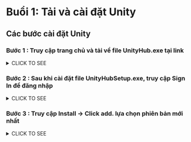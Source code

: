 # Buổi 1: Tải và cài đặt Unity
## Các bước cài đặt Unity
### Bước 1 :  Truy cập trang chủ và tải về file UnityHub.exe tại link

<details><summary>CLICK TO SEE</summary>
<p><a href="https://store.unity.com/download">https://store.unity.com/download</a></p>

<figure class="wp-block-image"><img src="http://www.dotplays.com/wp-content/uploads/2019/11/image-16-1024x576.png" alt="" class="wp-image-1544" srcset="http://www.dotplays.com/wp-content/uploads/2019/11/image-16-1024x576.png 1024w, http://www.dotplays.com/wp-content/uploads/2019/11/image-16-300x169.png 300w, http://www.dotplays.com/wp-content/uploads/2019/11/image-16-768x432.png 768w" sizes="(max-width: 1024px) 100vw, 1024px" /></figure>
</details>

### Bước 2 : Sau khi cài đặt file UnityHubSetup.exe, truy cập Sign In để đăng nhập

<details><summary>CLICK TO SEE</summary>
<figure class="wp-block-image"><img src="http://www.dotplays.com/wp-content/uploads/2019/11/image-17-1024x576.png" alt="" class="wp-image-1545" srcset="http://www.dotplays.com/wp-content/uploads/2019/11/image-17-1024x576.png 1024w, http://www.dotplays.com/wp-content/uploads/2019/11/image-17-300x169.png 300w, http://www.dotplays.com/wp-content/uploads/2019/11/image-17-768x432.png 768w" sizes="(max-width: 1024px) 100vw, 1024px" /></figure>
</details>

### Bước 3 : Truy cập Install -&gt; Click add. lựa chọn phiên bản mới nhất

<details> <summary>CLICK TO SEE</summary>
  
![image-19-1024x576](https://user-images.githubusercontent.com/52252046/103735756-554a2f00-5021-11eb-80fb-e0fdb0326193.png)

<p>Lựa chọn các module cần thiết và nhấn tiếp tục </p>

<figure class="wp-block-image"><img src="http://www.dotplays.com/wp-content/uploads/2019/11/image-19-1024x576.png" alt="" class="wp-image-1548" srcset="http://www.dotplays.com/wp-content/uploads/2019/11/image-19-1024x576.png 1024w, http://www.dotplays.com/wp-content/uploads/2019/11/image-19-300x169.png 300w, http://www.dotplays.com/wp-content/uploads/2019/11/image-19-768x432.png 768w" sizes="(max-width: 1024px) 100vw, 1024px" /></figure>



<p>Ví dụ : Nếu cần build game cho Android thì các bạn cần tải bộ Android Build Support, iOS thì là bộ iOS Build Support &#8230;</p>



<figure class="wp-block-image"><img src="http://www.dotplays.com/wp-content/uploads/2019/11/image-20-1024x576.png" alt="" class="wp-image-1549" srcset="http://www.dotplays.com/wp-content/uploads/2019/11/image-20-1024x576.png 1024w, http://www.dotplays.com/wp-content/uploads/2019/11/image-20-300x169.png 300w, http://www.dotplays.com/wp-content/uploads/2019/11/image-20-768x432.png 768w" sizes="(max-width: 1024px) 100vw, 1024px" /></figure>



<p>Nhấn Next và chờ đợi tải về, quá trình này hơi lâu 1 chút nên cố gắng chờ đợi các em nhé </p>



<figure class="wp-block-image"><img src="http://www.dotplays.com/wp-content/uploads/2019/11/image-21-1024x576.png" alt="" class="wp-image-1550" srcset="http://www.dotplays.com/wp-content/uploads/2019/11/image-21-1024x576.png 1024w, http://www.dotplays.com/wp-content/uploads/2019/11/image-21-300x169.png 300w, http://www.dotplays.com/wp-content/uploads/2019/11/image-21-768x432.png 768w" sizes="(max-width: 1024px) 100vw, 1024px" /></figure>



<p>Sau khi tải xong, các bạn truy cập Activate New Lisence để kích hoạt tài khoản miễn phí nhé . </p>



<figure class="wp-block-image"><img src="http://www.dotplays.com/wp-content/uploads/2019/11/image-24-1024x576.png" alt="" class="wp-image-1557" srcset="http://www.dotplays.com/wp-content/uploads/2019/11/image-24-1024x576.png 1024w, http://www.dotplays.com/wp-content/uploads/2019/11/image-24-300x169.png 300w, http://www.dotplays.com/wp-content/uploads/2019/11/image-24-768x432.png 768w" sizes="(max-width: 1024px) 100vw, 1024px" /></figure>



![image-25-1024x576](https://user-images.githubusercontent.com/52252046/103736455-e1a92180-5022-11eb-9666-70f5525a5a5e.png)




<p>Kế tiếp chúng ta tạo project mới . Click New</p>


![image-22-1024x576](https://user-images.githubusercontent.com/52252046/103736315-90992d80-5022-11eb-9528-cbc6e276e679.png)




<p>Đặt tên, chọn thư mục lưu dự án. Trong seri chúng ta học game 2D nên chọn template là 2D nhé </p>



![image-23-1024x576](https://user-images.githubusercontent.com/52252046/103736316-91ca5a80-5022-11eb-9546-f9aae3c8aa23.png)



<p>Kết quả khi tạo dự án thành công </p>



<figure class="wp-block-image"><img src="http://www.dotplays.com/wp-content/uploads/2019/11/image-26-1024x576.png" alt="" class="wp-image-1560" srcset="http://www.dotplays.com/wp-content/uploads/2019/11/image-26-1024x576.png 1024w, http://www.dotplays.com/wp-content/uploads/2019/11/image-26-300x169.png 300w, http://www.dotplays.com/wp-content/uploads/2019/11/image-26-768x432.png 768w" sizes="(max-width: 1024px) 100vw, 1024px" /></figure>

</details>

